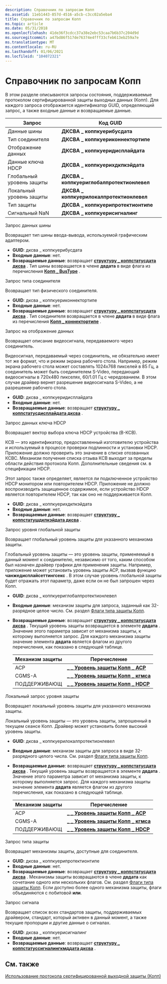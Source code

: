 ```yaml
---
description: Справочник по запросам Копп
ms.assetid: 11eb1443-857d-4516-a5cb-c3cc02a5eba4
title: Справочник по запросам Копп
ms.topic: article
ms.date: 05/31/2018
ms.openlocfilehash: 41de36f3cdcc37a38e2ebc53caa7b6b37c204d9d
ms.sourcegitcommit: a47bd86f517de76374e4fff33cfeb613eb259a7e
ms.translationtype: MT
ms.contentlocale: ru-RU
ms.lasthandoff: 01/06/2021
ms.locfileid: "104072321"
---
```

# <a name="copp-query-reference"></a>Справочник по запросам Копп

В этом разделе описываются запросы состояния, поддерживаемые протоколом сертифицированной защиты выходных данных (Копп). Для каждого запроса отображается идентификатор GUID, определяющий запрос, а также входные данные и возвращаемые данные.



| Запрос                   | Код GUID                                     |
|-------------------------|------------------------------------------|
| Данные шины                | **ДКСВА \_ коппкуерибусдата**               |
| Тип соединителя          | **ДКСВА \_ коппкуериконнектортипе**         |
| Отображение данных            | **ДКСВА \_ коппкуеридисплайдата**           |
| Данные ключа HDCP           | **ДКСВА \_ коппкуерихдкпкэйдата**           |
| Глобальный уровень защиты | **ДКСВА \_ коппкуериглобалпротектионлевел** |
| Локальный уровень защиты  | **ДКСВА \_ коппкуерилокалпротектионлевел**  |
| Тип защиты         | **ДКСВА \_ коппкуерипротектионтипе**        |
| Сигнальный NaN               | **ДКСВА \_ коппкуерисигналинг**             |



 

Запрос данных шины

Возвращает тип шины ввода-вывода, используемой графическим адаптером.

-   **GUID**: дксва \_ коппкуерибусдата
-   **Входные данные**: нет.
-   **Возвращаемые данные**: возвращает [**структуру \_ коппстатусдата дксва**](/windows/desktop/api/dxva9typ/ns-dxva9typ-dxva_coppstatusdata) . Тип шины возвращается в члене **двдата** в виде флага из перечисления [**Копп \_ BusType**](/windows/desktop/api/dxva9typ/ne-dxva9typ-copp_bustype) .

Запрос типа соединителя

Возвращает тип физического соединителя.

-   **GUID**: дксва \_ коппкуериконнектортипе
-   **Входные данные**: нет.
-   **Возвращаемые данные**: возвращает [**структуру \_ коппстатусдата дксва**](/windows/desktop/api/dxva9typ/ns-dxva9typ-dxva_coppstatusdata) . Тип соединителя возвращается в члене **двдата** в виде флага из перечисления [**Копп \_ коннектортипе**](/windows/desktop/api/dxva9typ/ne-dxva9typ-copp_connectortype) .

Запрос на отображение данных

Возвращает описание видеосигнала, передаваемого через соединитель.

Видеосигнал, передаваемый через соединитель, не обязательно имеет тот же формат, что и режим экрана рабочего стола. Например, режим экрана рабочего стола может составлять 1024x768 пикселей в 85 Гц, а соединитель может быть соединителем S-Video, передающий видеосигналы в 720x480 пикселях, 60/1.01 Гц с чередованием. В этом случае драйвер вернет разрешение видеосигнала S-Video, а не разрешение рабочего стола.

-   **GUID**: дксва \_ коппкуеридисплайдата
-   **Входные данные**: нет.
-   **Возвращаемые данные**: возвращает [**структуру \_ коппстатусдисплайдата дксва**](/windows/desktop/api/dxva9typ/ns-dxva9typ-dxva_coppstatusdisplaydata) .

Запрос данных ключа HDCP

Возвращает вектор выбора ключа HDCP устройства (B-КСВ).

КСВ — это идентификатор, предоставленный изготовителю устройства и используемый в процессе проверки подлинности и установки HDCP. Приложение должно проверить это значение в списке отозванных КСВС. Механизм получения списка отзыва КСВ выходит за пределы области действия протокола Копп. Дополнительные сведения см. в спецификации HDCP.

Этот запрос также определяет, является ли подключенное устройство HDCP монитором или повторителем HDCP. Приложение не должно воспроизводить защищенное содержимое, если устройство HDCP является повторителем HDCP, так как оно не поддерживается Копп.

-   **GUID**: дксва \_ коппкуерихдкпкэйдата
-   **Входные данные**: нет.
-   **Возвращаемые данные**: возвращает [**структуру \_ коппстатушдкпкэйдата дксва**](/windows/desktop/api/dxva9typ/ns-dxva9typ-dxva_coppstatushdcpkeydata) .

Запрос уровня глобальной защиты

Возвращает глобальный уровень защиты для указанного механизма защиты.

Глобальный уровень защиты — это уровень защиты, применяемый в данный момент к соединителю, независимо от того, каким способом был назначен драйвер графики для применения защиты. Например, приложение может установить уровень защиты ACP, вызвав функцию **чанжедисплайсеттингсекс** . В этом случае уровень глобальной защиты будет отражать этот параметр, даже если он не был запрошен через Копп.

-   **GUID**: дксва \_ коппкуериглобалпротектионлевел
-   **Входные данные**: механизм защиты для запроса, заданный как 32-разрядное целое число. См. раздел [Флаги типа защиты Копп](copp-protection-type-flags.md).
-   **Возвращаемые данные**: возвращает [**структуру \_ коппстатусдата дксва**](/windows/desktop/api/dxva9typ/ns-dxva9typ-dxva_coppstatusdata) . Текущий уровень защиты возвращается в элементе **двдата** . Значение этого параметра зависит от механизма защиты, к которому выполняется запрос. Для каждого механизма защиты значение элемента **двдата** является флагом из другого перечисления, как показано в следующей таблице.

    | Механизм защиты | Перечисление                                                           |
    |----------------------|-----------------------------------------------------------------------|
    | ACP                  | [**\_ \_ Уровень защиты Копп \_ ACP**](/windows/desktop/api/dxva9typ/ne-dxva9typ-copp_acp_protection_level)     |
    | CGMS-A               | [**\_ \_ Уровень защиты Копп \_ кгмса**](/windows/desktop/api/dxva9typ/ne-dxva9typ-copp_cgmsa_protection_level) |
    | ПОДДЕРЖИВАЮЩ                 | [**\_ \_ Уровень защиты Копп \_ HDCP**](/windows/desktop/api/dxva9typ/ne-dxva9typ-copp_hdcp_protection_level)   |

    

     

Локальный запрос уровня защиты

Возвращает локальный уровень защиты для указанного механизма защиты.

Локальный уровень защиты — это уровень защиты, запрошенный в текущем сеансе Копп. Драйвер может установить более высокий уровень защиты.

-   **GUID**: дксва \_ коппкуерилокалпротектионлевел
-   **Входные данные**: механизм защиты для запроса в виде 32-разрядного целого числа. См. раздел [Флаги типа защиты Копп](copp-protection-type-flags.md).
-   **Возвращаемые данные**: возвращает [**структуру \_ коппстатусдата дксва**](/windows/desktop/api/dxva9typ/ns-dxva9typ-dxva_coppstatusdata) . Текущий уровень защиты возвращается в элементе **двдата** . Значение этого параметра зависит от механизма защиты, к которому выполняется запрос. Для каждого механизма защиты значение элемента **двдата** является флагом из другого перечисления, как показано в следующей таблице.

    | Механизм защиты | Перечисление                                                           |
    |----------------------|-----------------------------------------------------------------------|
    | ACP                  | [**\_ \_ Уровень защиты Копп \_ ACP**](/windows/desktop/api/dxva9typ/ne-dxva9typ-copp_acp_protection_level)     |
    | CGMS-A               | [**\_ \_ Уровень защиты Копп \_ кгмса**](/windows/desktop/api/dxva9typ/ne-dxva9typ-copp_cgmsa_protection_level) |
    | ПОДДЕРЖИВАЮЩ                 | [**\_ \_ Уровень защиты Копп \_ HDCP**](/windows/desktop/api/dxva9typ/ne-dxva9typ-copp_hdcp_protection_level)   |

    

     

Запрос типа защиты

Возвращает механизмы защиты, доступные для соединителя.

-   **GUID**: дксва \_ коппкуерипротектионтипе
-   **Входные данные**: нет.
-   **Возвращаемые данные**: возвращает [**структуру \_ коппстатусдата дксва**](/windows/desktop/api/dxva9typ/ns-dxva9typ-dxva_coppstatusdata) . Механизмы защиты возвращаются в члене **двдата** как сочетание одного или нескольких флагов. См. раздел [Флаги типа защиты Копп](copp-protection-type-flags.md). Если доступно более одного механизма защиты, флаги объединяются с побитовой **или**.

Запрос сигнала

Возвращает список всех стандартов защиты, поддерживаемых драйвером, стандарт, который активен в данный момент, а также текущие пропорции и другие данные о сигналах.

-   **GUID**: дксва \_ коппкуерисигналинг
-   **Входные данные**: нет.
-   **Возвращаемые данные**: возвращает [**структуру \_ коппстатуссигналингкмддата дксва**](/windows/desktop/api/dxva9typ/ns-dxva9typ-dxva_coppstatussignalingcmddata) .

## <a name="related-topics"></a>См. также

<dl> <dt>

[Использование протокола сертифицированной выходной защиты (Копп)](using-certified-output-protection-protocol--copp.md)
</dt> </dl>

 

 



